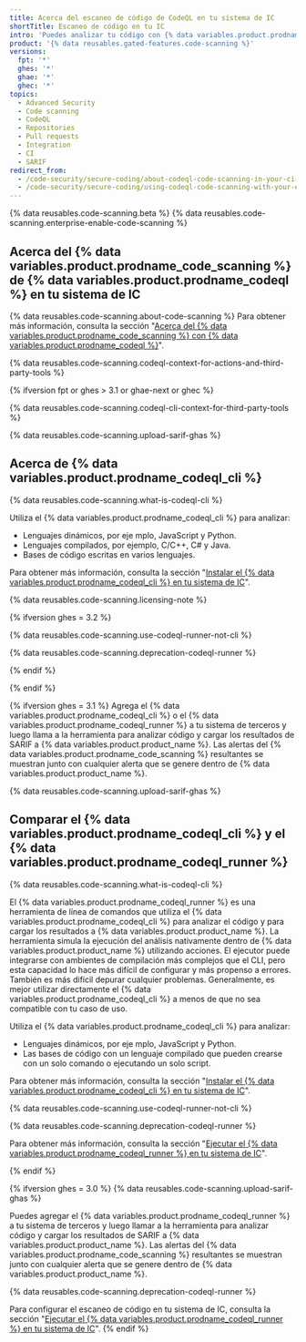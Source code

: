 ```yaml
---
title: Acerca del escaneo de código de CodeQL en tu sistema de IC
shortTitle: Escaneo de código en tu IC
intro: 'Puedes analizar tu código con {% data variables.product.prodname_codeql %} en un sistema de integración contínua de terceros y cargar los resultados a {% data variables.product.product_location %}. Las alertas del {% data variables.product.prodname_code_scanning %} resultantes se muestran junto con cualquier alerta que se genere dentro de {% data variables.product.product_name %}.'
product: '{% data reusables.gated-features.code-scanning %}'
versions:
  fpt: '*'
  ghes: '*'
  ghae: '*'
  ghec: '*'
topics:
  - Advanced Security
  - Code scanning
  - CodeQL
  - Repositories
  - Pull requests
  - Integration
  - CI
  - SARIF
redirect_from:
  - /code-security/secure-coding/about-codeql-code-scanning-in-your-ci-system
  - /code-security/secure-coding/using-codeql-code-scanning-with-your-existing-ci-system/about-codeql-code-scanning-in-your-ci-system
---
```


<!--UI-LINK: When GitHub Enterprise Server 3.1+ doesn't have GitHub Actions set up, the Security > Code scanning alerts view links to this article.-->

{% data reusables.code-scanning.beta %}
{% data reusables.code-scanning.enterprise-enable-code-scanning %}

## Acerca del {% data variables.product.prodname_code_scanning %} de {% data variables.product.prodname_codeql %} en tu sistema de IC

{% data reusables.code-scanning.about-code-scanning %} Para obtener más información, consulta la sección "[Acerca del {% data variables.product.prodname_code_scanning %} con {% data variables.product.prodname_codeql %}](/code-security/secure-coding/automatically-scanning-your-code-for-vulnerabilities-and-errors/about-code-scanning-with-codeql)".

{% data reusables.code-scanning.codeql-context-for-actions-and-third-party-tools %}

{% ifversion fpt or ghes > 3.1 or ghae-next or ghec %}
<!--Content for GitHub.com, GHAE next, and GHES 3.2 and onward. CodeQL CLI is the preferred method, and CodeQL runner is deprecated. -->

{% data reusables.code-scanning.codeql-cli-context-for-third-party-tools %}

{% data reusables.code-scanning.upload-sarif-ghas %}

## Acerca de {% data variables.product.prodname_codeql_cli %}

{% data reusables.code-scanning.what-is-codeql-cli %}

Utiliza el {% data variables.product.prodname_codeql_cli %} para analizar:

- Lenguajes dinámicos, por eje mplo, JavaScript y Python.
- Lenguajes compilados, por ejemplo, C/C++, C# y Java.
- Bases de código escritas en varios lenguajes.

Para obtener más información, consulta la sección "[Instalar el {% data variables.product.prodname_codeql_cli %} en tu sistema de IC](/code-security/secure-coding/using-codeql-code-scanning-with-your-existing-ci-system/installing-codeql-cli-in-your-ci-system)".

{% data reusables.code-scanning.licensing-note %}

{% ifversion ghes = 3.2 %}
<!-- Content for GHES 3.2 only. CodeQL CLI 2.6.2, which introduces full feature parity between CodeQL CLI and CodeQL runner, is officially recommended for GHES 3.3+, so some people may need to use the CodeQL runner -->

{% data reusables.code-scanning.use-codeql-runner-not-cli %}

{% data reusables.code-scanning.deprecation-codeql-runner %}

{% endif %}

{% endif %}

<!--Content for GHES 3.1 only. Both CodeQL CLI and CodeQL runner are available -->
{% ifversion ghes = 3.1 %}
Agrega el {% data variables.product.prodname_codeql_cli %} o el {% data variables.product.prodname_codeql_runner %} a tu sistema de terceros y luego llama a la herramienta para analizar código y cargar los resultados de SARIF a {% data variables.product.product_name %}. Las alertas del {% data variables.product.prodname_code_scanning %} resultantes se muestran junto con cualquier alerta que se genere dentro de {% data variables.product.product_name %}.

{% data reusables.code-scanning.upload-sarif-ghas %}

## Comparar el {% data variables.product.prodname_codeql_cli %} y el {% data variables.product.prodname_codeql_runner %}

{% data reusables.code-scanning.what-is-codeql-cli %}

El {% data variables.product.prodname_codeql_runner %} es una herramienta de línea de comandos que utiliza el {% data variables.product.prodname_codeql_cli %} para analizar el código y para cargar los resultados a {% data variables.product.product_name %}. La herramienta simula la ejecución del análisis nativamente dentro de {% data variables.product.product_name %} utilizando acciones. El ejecutor puede integrarse con ambientes de compilación más complejos que el CLI, pero esta capacidad lo hace más difícil de configurar y más propenso a errores. También es más difícil depurar cualquier problemas. Generalmente, es mejor utilizar directamente el {% data variables.product.prodname_codeql_cli %} a menos de que no sea compatible con tu caso de uso.

Utiliza el {% data variables.product.prodname_codeql_cli %} para analizar:

- Lenguajes dinámicos, por eje mplo, JavaScript y Python.
- Las bases de código con un lenguaje compilado que pueden crearse con un solo comando o ejecutando un solo script.

Para obtener más información, consulta la sección "[Instalar el {% data variables.product.prodname_codeql_cli %} en tu sistema de IC](/code-security/secure-coding/using-codeql-code-scanning-with-your-existing-ci-system/installing-codeql-cli-in-your-ci-system)".

{% data reusables.code-scanning.use-codeql-runner-not-cli %}

{% data reusables.code-scanning.deprecation-codeql-runner %}

Para obtener más información, consulta la sección "[Ejecutar el {% data variables.product.prodname_codeql_runner %} en tu sistema de IC](/code-security/secure-coding/running-codeql-runner-in-your-ci-system)".

{% endif %}

<!--Content for GHES 3.0 only. Only CodeQL runner is available -->
{% ifversion ghes = 3.0 %}
{% data reusables.code-scanning.upload-sarif-ghas %}

Puedes agregar el {% data variables.product.prodname_codeql_runner %} a tu sistema de terceros y luego llamar a la herramienta para analizar código y cargar los resultados de SARIF a {% data variables.product.product_name %}. Las alertas del {% data variables.product.prodname_code_scanning %} resultantes se muestran junto con cualquier alerta que se genere dentro de {% data variables.product.product_name %}.

{% data reusables.code-scanning.deprecation-codeql-runner %}

Para configurar el escaneo de código en tu sistema de IC, consulta la sección "[Ejecutar el {% data variables.product.prodname_codeql_runner %} en tu sistema de IC](/code-security/secure-coding/running-codeql-runner-in-your-ci-system)".
{% endif %}
